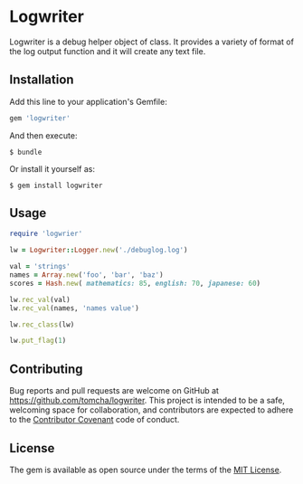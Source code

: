 # Logwriter
Logwriter is a debug helper object of class. 
It provides a variety of format of the log output function and it will create any text file.

## Installation

Add this line to your application's Gemfile:

```ruby
gem 'logwriter'
```

And then execute:

    $ bundle

Or install it yourself as:

    $ gem install logwriter

## Usage

```ruby
require 'logwrier'

lw = Logwriter::Logger.new('./debuglog.log')

val = 'strings'
names = Array.new('foo', 'bar', 'baz')
scores = Hash.new( mathematics: 85, english: 70, japanese: 60)

lw.rec_val(val)
lw.rec_val(names, 'names value')

lw.rec_class(lw)

lw.put_flag(1)
```

## Contributing

Bug reports and pull requests are welcome on GitHub at https://github.com/tomcha/logwriter. This project is intended to be a safe, welcoming space for collaboration, and contributors are expected to adhere to the [Contributor Covenant](contributor-covenant.org) code of conduct.


## License

The gem is available as open source under the terms of the [MIT License](http://opensource.org/licenses/MIT).

